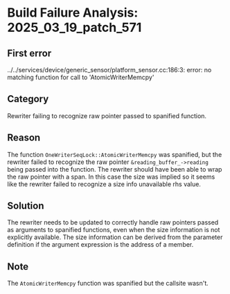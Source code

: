 # Build Failure Analysis: 2025_03_19_patch_571

## First error

../../services/device/generic_sensor/platform_sensor.cc:186:3: error: no matching function for call to 'AtomicWriterMemcpy'

## Category
Rewriter failing to recognize raw pointer passed to spanified function.

## Reason
The function `OneWriterSeqLock::AtomicWriterMemcpy` was spanified, but the rewriter failed to recognize the raw pointer `&reading_buffer_->reading` being passed into the function.  The rewriter should have been able to wrap the raw pointer with a span.  In this case the size was implied so it seems like the rewriter failed to recognize a size info unavailable rhs value.

## Solution
The rewriter needs to be updated to correctly handle raw pointers passed as arguments to spanified functions, even when the size information is not explicitly available. The size information can be derived from the parameter definition if the argument expression is the address of a member.

## Note
The `AtomicWriterMemcpy` function was spanified but the callsite wasn't.